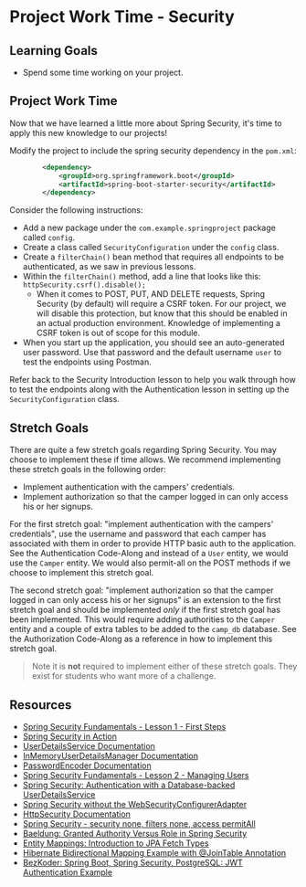 # Project Work Time - Security

## Learning Goals

- Spend some time working on your project.

## Project Work Time

Now that we have learned a little more about Spring Security, it's time to apply
this new knowledge to our projects!

Modify the project to include the spring security dependency in the `pom.xml`:

```xml
        <dependency>
            <groupId>org.springframework.boot</groupId>
            <artifactId>spring-boot-starter-security</artifactId>
        </dependency>
```

Consider the following instructions:

- Add a new package under the `com.example.springproject` package called
  `config`.
- Create a class called `SecurityConfiguration` under the `config` class.
- Create a `filterChain()` bean method that requires all endpoints to be
  authenticated, as we saw in previous lessons.
- Within the `filterChain()` method, add a line that looks like this:
  `httpSecurity.csrf().disable();`
  - When it comes to POST, PUT, AND DELETE requests, Spring Security (by
    default) will require a CSRF token. For our project, we will disable this
    protection, but know that this should be enabled in an actual production
    environment. Knowledge of implementing a CSRF token is out of scope for this
    module.
- When you start up the application, you should see an auto-generated user
  password. Use that password and the default username `user` to test the
  endpoints using Postman.

Refer back to the Security Introduction lesson to help you walk through how to
test the endpoints along with the Authentication lesson in setting up the
`SecurityConfiguration` class.

## Stretch Goals

There are quite a few stretch goals regarding Spring Security. You may choose to
implement these if time allows. We recommend implementing these stretch goals in
the following order:

- Implement authentication with the campers' credentials.
- Implement authorization so that the camper logged in can only access his or
  her signups.

For the first stretch goal: "implement authentication with the campers'
credentials", use the username and password that each camper has associated with
them in order to provide HTTP basic auth to the application. See the
Authentication Code-Along and instead of a `User` entity, we would use the
`Camper` entity. We would also permit-all on the POST methods if we choose to
implement this stretch goal.

The second stretch goal: "implement authorization so that the camper logged
in can only access his or her signups" is an extension to the first stretch goal
and should be implemented _only_ if the first stretch goal has been implemented.
This would require adding authorities to the `Camper` entity and a couple of
extra tables to be added to the `camp_db` database. See the Authorization
Code-Along as a reference in how to implement this stretch goal.

> Note it is **not** required to implement either of these stretch goals. They
> exist for students who want more of a challenge.

## Resources

- [Spring Security Fundamentals - Lesson 1 - First Steps](https://www.youtube.com/watch?v=nSu9ElsnNtY&list=PLEocw3gLFc8X_a8hGWGaBnSkPFJmbb8QP)
- [Spring Security in Action](https://learning.oreilly.com/library/view/spring-security-in/9781617297731/OEBPS/Text/02.htm#heading_id_7)
- [UserDetailsService Documentation](https://docs.spring.io/spring-security/site/docs/current/api/org/springframework/security/core/userdetails/UserDetailsService.html)
- [InMemoryUserDetailsManager Documentation](https://docs.spring.io/spring-security/site/docs/current/api/org/springframework/security/provisioning/InMemoryUserDetailsManager.html)
- [PasswordEncoder Documentation](https://docs.spring.io/spring-security/reference/servlet/authentication/passwords/password-encoder.html)
- [Spring Security Fundamentals - Lesson 2 - Managing Users](https://youtu.be/dFvbHZ8CuKM)
- [Spring Security: Authentication with a Database-backed UserDetailsService](https://www.baeldung.com/spring-security-authentication-with-a-database)
- [Spring Security without the WebSecurityConfigurerAdapter](https://spring.io/blog/2022/02/21/spring-security-without-the-websecurityconfigureradapter)
- [HttpSecurity Documentation](https://docs.spring.io/spring-security/site/docs/current/api/org/springframework/security/config/annotation/web/builders/HttpSecurity.html)
- [Spring Security - security none, filters none, access permitAll](https://www.baeldung.com/security-none-filters-none-access-permitAll)
- [Baeldung: Granted Authority Versus Role in Spring Security](https://www.baeldung.com/spring-security-granted-authority-vs-role)
- [Entity Mappings: Introduction to JPA Fetch Types](https://thorben-janssen.com/entity-mappings-introduction-jpa-fetchtypes/#FetchTypeEAGER_8211_Fetch_it_so_you8217ll_have_it_when_you_need_it)
- [Hibernate Bidirectional Mapping Example with @JoinTable Annotation](https://www.concretepage.com/hibernate/hibernate-bidirectional-mapping-example-with-jointable-annotation)
- [BezKoder: Spring Boot, Spring Security, PostgreSQL: JWT Authentication Example](https://www.bezkoder.com/spring-boot-security-postgresql-jwt-authentication/)
